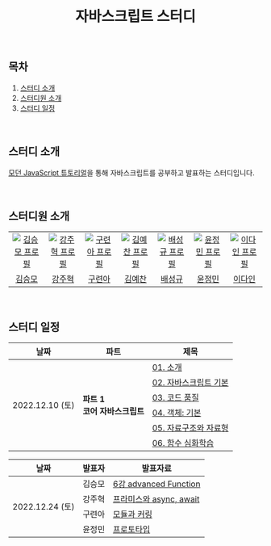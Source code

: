 <h1 align="center">자바스크립트 스터디</h1>

<br />

## 목차

1. [스터디 소개](#1)
2. [스터디원 소개](#2)
3. [스터디 일정](#3)

<br />

<div id="1"></div>

## 스터디 소개

[모던 JavaScript 튜토리얼](https://ko.javascript.info)을 통해 자바스크립트를 공부하고 발표하는 스터디입니다.

<br />

<div id="2"></div>

## 스터디원 소개

<table>
  <tr>
    <td align="center" width="92px">
      <a href="https://github.com/endmoseung" target="_blank">
        <img src="https://avatars.githubusercontent.com/u/103626175?v=4" alt="김승모 프로필" />
      </a>
    </td>
    <td align="center" width="92px">
      <a href="https://github.com/kangju2000" target="_blank">
        <img src="https://avatars.githubusercontent.com/u/23312485?v=4" alt="강주혁 프로필" />
      </a>
    </td>
    <td align="center" width="92px">
      <a href="https://github.com/anottrx" target="_blank">
        <img src="https://avatars.githubusercontent.com/u/59449215?v=4" alt="구련아 프로필" />
      </a>
    </td>
    <td align="center" width="92px">
      <a href="https://github.com/nerdchanii" target="_blank">
        <img src="https://avatars.githubusercontent.com/u/63002393?v=4" alt="김예찬 프로필" />
      </a>
    </td>
     <td align="center" width="92px">
      <a href="https://github.com/pangkyu" target="_blank">
        <img src="https://avatars.githubusercontent.com/u/75983289?v=4" alt="배성규 프로필" />
      </a>
    </td>
    <td align="center" width="92px">
      <a href="https://github.com/cruelladevil" target="_blank">
        <img src="https://avatars.githubusercontent.com/u/87710730?v=4" alt="윤정민 프로필" />
      </a>
    </td>
    <td align="center" width="92px">
      <a href="https://github.com/feb-dain" target="_blank">
        <img src="https://avatars.githubusercontent.com/u/108778921?v=4" alt="이다인 프로필" />
      </a>
    </td>
  </tr>
  <tr>
    <td align="center">
      <a href="https://github.com/endmoseung" target="_blank">
        김승모
      </a>
    </td>
    <td align="center">
      <a href="https://github.com/kangju2000" target="_blank">
        강주혁
      </a>
    </td>
    <td align="center">
      <a href="https://github.com/anottrx" target="_blank">
        구련아
      </a>
    </td>
    <td align="center">
      <a href="https://github.com/nerdchanii" target="_blank">
        김예찬
      </a>
    </td>
    <td align="center">
      <a href="https://github.com/pangkyu" target="_blank">
        배성규
      </a>
    </td>
    <td align="center">
      <a href="https://github.com/cruelladevil" target="_blank">
        윤정민
      </a>
    </td>
    <td align="center">
      <a href="https://github.com/feb-dain" target="_blank">
        이다인
      </a>
    </td>
  </tr>
</table>

<br />

<div id="3"></div>

## 스터디 일정

<table>
  <thead>
    <tr>
      <th>날짜</th>
      <th>파트</th>
      <th>제목</th>
    </tr>
  </thead>
  <tbody>
    <tr>
      <td rowspan="6">2022.12.10 (토)</td>
      <td rowspan="6">
        <strong>파트 1<br />코어 자바스크립트</strong>
      </td>
      <td>
      <a
          href="https://github.com/Wooteco-JS-study/Modern_Javascript_Teco/tree/main/1-01%20%EC%86%8C%EA%B0%9C"
          >01. 소개</a
        >
        </td>
    </tr>
    <tr>
      <td>
       <a
          href="https://github.com/Wooteco-JS-study/Modern_Javascript_Teco/tree/main/1-02%20%EC%9E%90%EB%B0%94%EC%8A%A4%ED%81%AC%EB%A6%BD%ED%8A%B8%20%EA%B8%B0%EB%B3%B8"
          >02. 자바스크립트 기본</a
        >
       </td>
    </tr>
    <tr>
      <td>
       <a
          href="https://github.com/Wooteco-JS-study/Modern_Javascript_Teco/tree/main/1-03%20%EC%BD%94%EB%93%9C%20%ED%92%88%EC%A7%88"
          >03. 코드 품질</a
        >
        </td>
    </tr>
    <tr>
      <td>
       <a
          href="https://github.com/Wooteco-JS-study/Modern_Javascript_Teco/tree/main/1-04%20%EA%B0%9D%EC%B2%B4:%20%EA%B8%B0%EB%B3%B8"
          >04. 객체: 기본</a
        >
        </td>
    </tr>
    <tr>
      <td>
       <a
          href="https://github.com/Wooteco-JS-study/Modern_Javascript_Teco/tree/main/1-05%20%EC%9E%90%EB%A3%8C%EA%B5%AC%EC%A1%B0%EC%99%80%20%EC%9E%90%EB%A3%8C%ED%98%95"
          >05. 자료구조와 자료형</a
        >
        </td>
    </tr>
    <tr>
      <td>
       <a
          href="https://github.com/Wooteco-JS-study/Modern_Javascript_Teco/tree/main/1-06%20%ED%95%A8%EC%88%98%20%EC%8B%AC%ED%99%94%ED%95%99%EC%8A%B5"
          >06. 함수 심화학습</a
        >
        </td>
    </tr>
  </tbody>
</table>

<table>
  <thead>
    <tr>
      <th>날짜</th>
      <th>발표자</th>
      <th>발표자료</th>
    </tr>
  </thead>
  <tbody>
    <tr>
      <td rowspan="6">2022.12.24 (토)</td>
      <td>김승모</td>
      <td>
        <a
          href="https://github.com/Wooteco-JS-study/Modern_Javascript_Teco/blob/main/2%EC%A3%BC%EC%B0%A8/moseung.md"
          >6강 advanced Function</a
        >
      </td>
    </tr>
    <tr>
      <td>강주혁</td>
      <td>
        <a
          href="https://github.com/Wooteco-JS-study/Modern_Javascript_Teco/blob/main/2%EC%A3%BC%EC%B0%A8/kangju2000.md"
          >프라미스와 async, await</a
        >
      </td>
    </tr>
    <tr>
      <td>구련아</td>
      <td>
        <a
          href="https://github.com/Wooteco-JS-study/Modern_Javascript_Teco/blob/main/2%EC%A3%BC%EC%B0%A8/anottrx.md"
          >모듈과 커링</a
        >
      </td>
    </tr>
    <tr>
      <td>윤정민</td>
      <td>
        <a
          href="https://github.com/Wooteco-JS-study/Modern_Javascript_Teco/blob/main/2%EC%A3%BC%EC%B0%A8/cruelladevil.md"
          >프로토타입</a
        >
      </td>
    </tr>
  </tbody>
</table>

<br />
<br />
